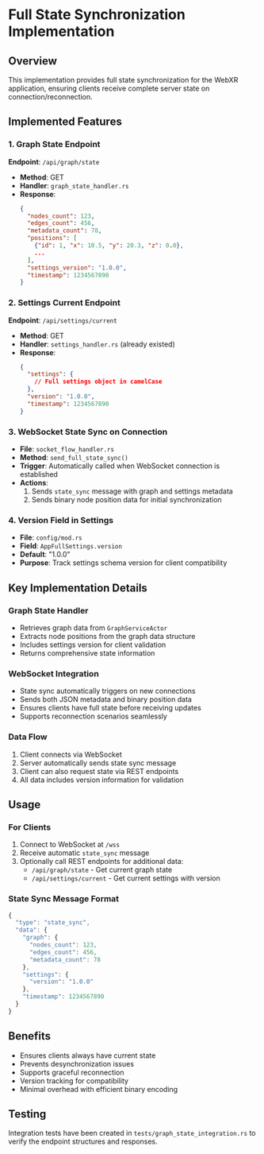 # Full State Synchronization Implementation

## Overview
This implementation provides full state synchronization for the WebXR application, ensuring clients receive complete server state on connection/reconnection.

## Implemented Features

### 1. Graph State Endpoint
**Endpoint**: `/api/graph/state`
- **Method**: GET
- **Handler**: `graph_state_handler.rs`
- **Response**: 
  ```json
  {
    "nodes_count": 123,
    "edges_count": 456,
    "metadata_count": 78,
    "positions": [
      {"id": 1, "x": 10.5, "y": 20.3, "z": 0.0},
      ...
    ],
    "settings_version": "1.0.0",
    "timestamp": 1234567890
  }
  ```

### 2. Settings Current Endpoint
**Endpoint**: `/api/settings/current`
- **Method**: GET
- **Handler**: `settings_handler.rs` (already existed)
- **Response**:
  ```json
  {
    "settings": {
      // Full settings object in camelCase
    },
    "version": "1.0.0",
    "timestamp": 1234567890
  }
  ```

### 3. WebSocket State Sync on Connection
- **File**: `socket_flow_handler.rs`
- **Method**: `send_full_state_sync()`
- **Trigger**: Automatically called when WebSocket connection is established
- **Actions**:
  1. Sends `state_sync` message with graph and settings metadata
  2. Sends binary node position data for initial synchronization

### 4. Version Field in Settings
- **File**: `config/mod.rs`
- **Field**: `AppFullSettings.version`
- **Default**: "1.0.0"
- **Purpose**: Track settings schema version for client compatibility

## Key Implementation Details

### Graph State Handler
- Retrieves graph data from `GraphServiceActor`
- Extracts node positions from the graph data structure
- Includes settings version for client validation
- Returns comprehensive state information

### WebSocket Integration
- State sync automatically triggers on new connections
- Sends both JSON metadata and binary position data
- Ensures clients have full state before receiving updates
- Supports reconnection scenarios seamlessly

### Data Flow
1. Client connects via WebSocket
2. Server automatically sends state sync message
3. Client can also request state via REST endpoints
4. All data includes version information for validation

## Usage

### For Clients
1. Connect to WebSocket at `/wss`
2. Receive automatic `state_sync` message
3. Optionally call REST endpoints for additional data:
   - `/api/graph/state` - Get current graph state
   - `/api/settings/current` - Get current settings with version

### State Sync Message Format
```javascript
{
  "type": "state_sync",
  "data": {
    "graph": {
      "nodes_count": 123,
      "edges_count": 456,
      "metadata_count": 78
    },
    "settings": {
      "version": "1.0.0"
    },
    "timestamp": 1234567890
  }
}
```

## Benefits
- Ensures clients always have current state
- Prevents desynchronization issues
- Supports graceful reconnection
- Version tracking for compatibility
- Minimal overhead with efficient binary encoding

## Testing
Integration tests have been created in `tests/graph_state_integration.rs` to verify the endpoint structures and responses.